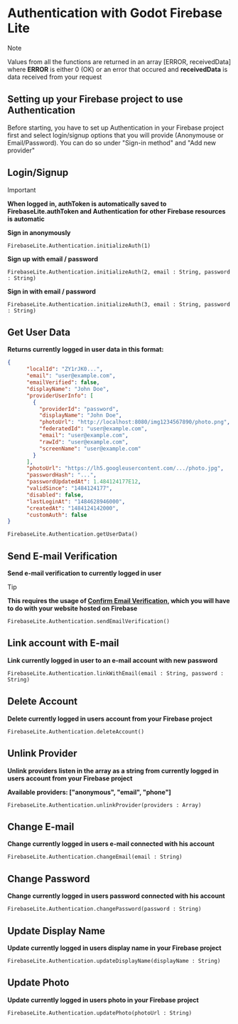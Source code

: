 # Authentication with Godot Firebase Lite

> [!NOTE]
> Values from all the functions are returned in an array [ERROR, receivedData] where **ERROR** is either 0 (OK) or an error that occured and **receivedData** is data received from your request

## Setting up your Firebase project to use Authentication
Before starting, you have to set up Authentication in your Firebase project first and select login/signup options that you will provide (Anonymouse or Email/Password).
You can do so under "Sign-in method" and "Add new provider"

## Login/Signup
> [!IMPORTANT]
>**When logged in, authToken is automatically saved to FirebaseLite.authToken and Authentication for other Firebase resources is automatic**

**Sign in anonymously**
```GDScript
FirebaseLite.Authentication.initializeAuth(1)
```
**Sign up with email / password**
```GDScript
FirebaseLite.Authentication.initializeAuth(2, email : String, password : String)
```
**Sign in with email / password**
```GDScript
FirebaseLite.Authentication.initializeAuth(3, email : String, password  : String)
```

## Get User Data
**Returns currently logged in user data in this format:**
```JSON
{
      "localId": "ZY1rJK0...",
      "email": "user@example.com",
      "emailVerified": false,
      "displayName": "John Doe",
      "providerUserInfo": [
        {
          "providerId": "password",
          "displayName": "John Doe",
          "photoUrl": "http://localhost:8080/img1234567890/photo.png",
          "federatedId": "user@example.com",
          "email": "user@example.com",
          "rawId": "user@example.com",
          "screenName": "user@example.com"
        }
      ],
      "photoUrl": "https://lh5.googleusercontent.com/.../photo.jpg",
      "passwordHash": "...",
      "passwordUpdatedAt": 1.484124177E12,
      "validSince": "1484124177",
      "disabled": false,
      "lastLoginAt": "1484628946000",
      "createdAt": "1484124142000",
      "customAuth": false
}
```
```GDScript
FirebaseLite.Authentication.getUserData()
```

## Send E-mail Verification
**Send e-mail verification to currently logged in user**
> [!TIP]
>**This requires the usage of [Confirm Email Verification](https://firebase.google.com/docs/reference/rest/auth#section-confirm-email-verification), which you will have to do with your website hosted on Firebase**
```GDScript
FirebaseLite.Authentication.sendEmailVerification()
```

## Link account with E-mail
**Link currently logged in user to an e-mail account with new password**

```GDScript
FirebaseLite.Authentication.linkWithEmail(email : String, password : String)
```

## Delete Account
**Delete currently logged in users account from your Firebase project**
```GDScript
FirebaseLite.Authentication.deleteAccount()
```

## Unlink Provider
**Unlink providers listen in the array as a string from currently logged in users account from your Firebase project**

**Available providers: ["anonymous", "email", "phone"]**
```GDScript
FirebaseLite.Authentication.unlinkProvider(providers : Array)
```

## Change E-mail
**Change currently logged in users e-mail connected with his account**
```GDScript
FirebaseLite.Authentication.changeEmail(email : String)
```

## Change Password
**Change currently logged in users password connected with his account**
```GDScript
FirebaseLite.Authentication.changePassword(password : String)
```

## Update Display Name
**Update currently logged in users display name in your Firebase project**
```GDScript
FirebaseLite.Authentication.updateDisplayName(displayName : String)
```

## Update Photo
**Update currently logged in users photo in your Firebase project**
```GDScript
FirebaseLite.Authentication.updatePhoto(photoUrl : String)
```

